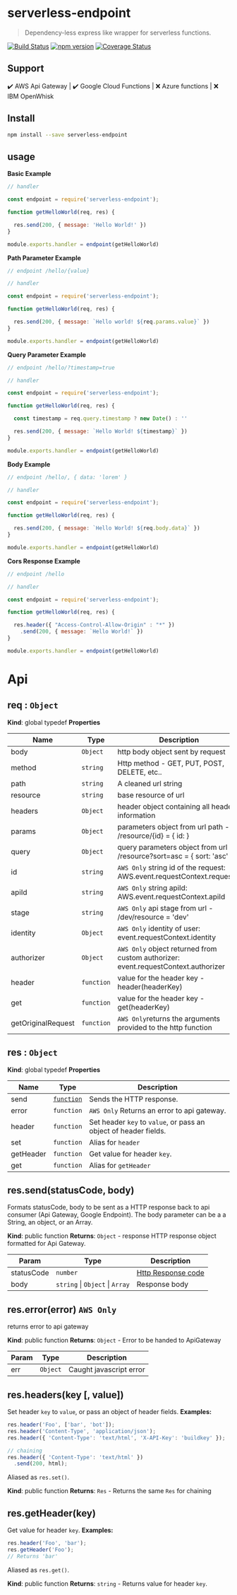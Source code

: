 # serverless-endpoint
> Dependency-less express like wrapper for serverless functions.

[![Build Status](https://travis-ci.org/emmoistner/serverless-endpoint.svg?branch=master)](https://travis-ci.org/emmoistner/serverless-endpoint) [![npm version](https://badge.fury.io/js/serverless-endpoint.svg)](https://badge.fury.io/js/serverless-endpoint) [![Coverage Status](https://coveralls.io/repos/github/emmoistner/serverless-endpoint/badge.svg?branch=master)](https://coveralls.io/github/emmoistner/serverless-endpoint?branch=master)

## Support
✔️️ AWS Api Gateway |
✔️ Google Cloud Functions |
❌ Azure functions |
❌ IBM OpenWhisk

## Install
```bash
npm install --save serverless-endpoint
```
## usage
**Basic Example**
```js
// handler

const endpoint = require('serverless-endpoint');

function getHelloWorld(req, res) {

  res.send(200, { message: 'Hello World!' })
}

module.exports.handler = endpoint(getHelloWorld)
```
**Path Parameter Example**
```js
// endpoint /hello/{value}

// handler

const endpoint = require('serverless-endpoint');

function getHelloWorld(req, res) {

  res.send(200, { message: `Hello world! ${req.params.value}` })
}

module.exports.handler = endpoint(getHelloWorld)
```

**Query Parameter Example**
```js
// endpoint /hello/?timestamp=true

// handler

const endpoint = require('serverless-endpoint');

function getHelloWorld(req, res) {

  const timestamp = req.query.timestamp ? new Date() : ''

  res.send(200, { message: `Hello World! ${timestamp}` })
}

module.exports.handler = endpoint(getHelloWorld)
```

**Body Example**
```js
// endpoint /hello/, { data: 'lorem' }

// handler

const endpoint = require('serverless-endpoint');

function getHelloWorld(req, res) {

  res.send(200, { message: `Hello World! ${req.body.data}` })
}

module.exports.handler = endpoint(getHelloWorld)
```

**Cors Response Example**
```js
// endpoint /hello

// handler

const endpoint = require('serverless-endpoint');

function getHelloWorld(req, res) {

  res.header({ "Access-Control-Allow-Origin" : "*" })
    .send(200, { message: `Hello World!` })
}

module.exports.handler = endpoint(getHelloWorld)
```

# Api

## req : <code>Object</code>
**Kind**: global typedef
**Properties**

| Name | Type | Description |
| --- | --- | --- |
| body | <code>Object</code> | http body object sent by request |
| method | <code>string</code> | Http method - GET, PUT, POST, DELETE, etc.. |
| path | <code>string</code> | A cleaned url string |
| resource | <code>string</code> | base resource of url |
| headers | <code>Object</code> | header object containing all header information |
| params | <code>Object</code> | parameters object from url path - /resource/{id} = { id: <value> } |
| query | <code>Object</code> | query parameters object from url - /resource?sort=asc = { sort: 'asc' } |
| id | <code>string</code> | `AWS Only` string id of the request: AWS.event.requestContext.requestId |
| apiId | <code>string</code> | `AWS Only` string apiId: AWS.event.requestContext.apiId |
| stage | <code>string</code> | `AWS Only` api stage from url - /dev/resource = 'dev' |
| identity | <code>Object</code> | `AWS Only` identity of user: event.requestContext.identity |
| authorizer | <code>Object</code> | `AWS Only` object returned from custom authorizer: event.requestContext.authorizer |
| header | <code>function</code> | value for the header key - header(headerKey) |
| get | <code>function</code> | value for the header key - get(headerKey)
| getOriginalRequest | <code>function</code> | `AWS Only`returns the arguments provided to the http function |

## res : <code>Object</code>
**Kind**: global typedef
**Properties**

| Name | Type | Description |
| --- | --- | --- |
| send | <code>[function](#res.send)</code> | Sends the HTTP response. |
| error | <code>function</code> | `AWS Only` Returns an error to api gateway. |
| header | <code>function</code> | Set header `key` to `value`, or pass an object of header fields. |
| set | <code>function</code> | Alias for `header` |
| getHeader | <code>function</code> | Get value for header `key`. |
| get | <code>function</code> | Alias for `getHeader` |



## res.send(statusCode, body)
Formats statusCode, body to be sent as a HTTP response back to
api consumer (Api Gateway, Google Endpoint).
  The body parameter can be a a String, an object, or an Array.

**Kind**: public function
**Returns**: <code>Object</code> - response HTTP response object formatted for Api Gateway.

| Param | Type | Description |
| --- | --- | --- |
| statusCode | <code>number</code> | [Http Response code]( https://www.w3.org/Protocols/rfc2616/rfc2616-sec10.html) |
| body | <code>string</code> &#124; <code>Object</code> &#124; <code>Array</code> | Response body

## res.error(error) `AWS Only`
returns error to api gateway

**Kind**: public function
**Returns**: <code>Object</code> - Error to be handed to ApiGateway

| Param | Type | Description |
| --- | --- | --- |
| err | <code>Object</code> | Caught javascript error |

## res.headers(key [, value])
Set header `key` to `value`, or pass
an object of header fields.
**Examples:**

```js
res.header('Foo', ['bar', 'bot']);
res.header('Content-Type', 'application/json');
res.header({ 'Content-Type': 'text/html', 'X-API-Key': 'buildkey' });

// chaining
res.header({ 'Content-Type': 'text/html' })
  .send(200, html);
```

Aliased as `res.set()`.


**Kind**: public function
**Returns**: <code>Res</code> - Returns the same `Res` for chaining

## res.getHeader(key)
Get value for header `key`.
**Examples:**

```js
res.header('Foo', 'bar');
res.getHeader('Foo');
// Returns 'bar'
```

Aliased as `res.get()`.


**Kind**: public function
**Returns**: <code>string</code> - Returns value for header `key`.
